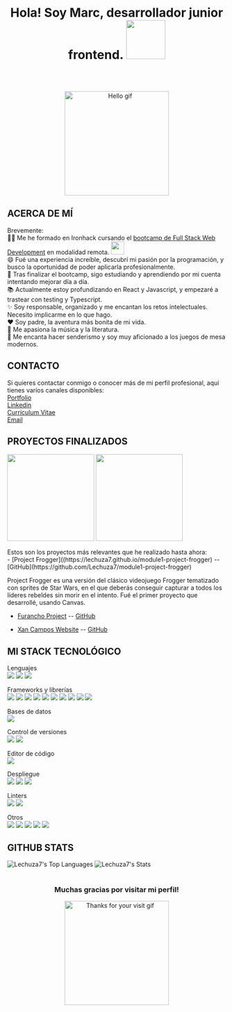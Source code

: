 <h1 align='center'>Hola! Soy Marc, desarrollador junior frontend. <img src='https://media.giphy.com/media/v1.Y2lkPTc5MGI3NjExYzZmMDQ1OTNiNGQ1NWMyYzM3OWU5ZDFkZDgyY2YyNGY2OWM5ZTIwMiZlcD12MV9pbnRlcm5hbF9naWZzX2dpZklkJmN0PXM/tVoClr6EKQTGWbEHpP/giphy.gif' width='90' /></h1>
<br>
<br>
<p align='center'><img align='center' src="https://media.giphy.com/media/v1.Y2lkPTc5MGI3NjExMmZhZDM1N2EzNzcyZDhlZThkN2VlYTU1NTRjZDBmOTkzOWRiMjIyNCZlcD12MV9pbnRlcm5hbF9naWZzX2dpZklkJmN0PWc/QQkyLVLAbQRKU/giphy-downsized-large.gif" width='240' alt='Hello gif' /></p>

<p align='center'></p>

## ACERCA DE MÍ

<p>Brevemente:<br>
👨‍💻 Me he formado en Ironhack cursando el <a href='https://www.ironhack.com/es/es/desarrollo-web/online?utm_campaign=RMTEU_Spain_Tier2_Global_Search_Brand_ES&utm_source=google&utm_content=search-brand&utm_medium=cpc&utm_term=ironhack&gad=1&gclid=CjwKCAjwgqejBhBAEiwAuWHioMDEctynyuEGarcAAgKoYuUs7c-l3lPxsqxzbCGIBF6ObyrpS0UGIxoC_2sQAvD_BwE'>bootcamp de Full Stack Web Development</a> en modalidad remota. <img src="https://media.giphy.com/media/WUlplcMpOCEmTGBtBW/giphy.gif" width="30"><br> 
😄 Fué una experiencia increíble, descubrí mi pasión por la programación, y busco la oportunidad de poder aplicarla profesionalmente.<br>
🌱 Tras finalizar el bootcamp, sigo estudiando y aprendiendo por mi cuenta intentando mejorar día a día.<br>
📚 Actualmente estoy profundizando en React y Javascript, y empezaré a trastear con testing y Typescript.<br>
✨ Soy responsable, organizado y me encantan los retos intelectuales. Necesito implicarme en lo que hago.<br>
❤ Soy padre, la aventura más bonita de mi vida.<br>
🚀 Me apasiona la música y la literatura.<br>
🚀 Me encanta hacer senderismo y soy muy aficionado a los juegos de mesa modernos.</p>

## CONTACTO

<p>Si quieres contactar conmigo o conocer más de mi perfil profesional, aquí tienes varios canales disponibles:<br>
  <a href='https://lechuza7-my-portfolio.netlify.app/'>Portfolio</a><br>
  <a href='https://www.linkedin.com/in/marccuestacarabasa/'>Linkedin</a><br>
  <a href='https://drive.google.com/file/d/1F6KMXFT-pL1pqOuLmx0jLMJWA9UHNhOw/view?usp=sharing'>Currículum Vitae</a><br>
  <a href='mailto:marc.cuestacarabasa@gmail.com'>Email</a>
</p>

## PROYECTOS FINALIZADOS

<div><img width="200" src="https://res.cloudinary.com/dyl3cklgp/image/upload/v1671560031/portfolio/frogger-cover_mgtd0i.png" /> <img width="200" src="https://res.cloudinary.com/dyl3cklgp/image/upload/v1673778206/portfolio/furancho-cover_rti9qk.png" /></div>

<p>Estos son los proyectos más relevantes que he realizado hasta ahora:<br>
- [Project Frogger]((https://lechuza7.github.io/module1-project-frogger) -- [GitHub](https://github.com/Lechuza7/module1-project-frogger)

  Project Frogger es una versión del clásico videojuego Frogger tematizado con sprites de Star Wars, en el que deberás conseguir capturar a todos los líderes rebeldes sin morir en el intento. Fué el primer proyecto que     desarrollé, usando Canvas.

- [Furancho Project](https://furancho-project.vercel.app/furanchos) -- [GitHub](https://github.com/furancho-project/furancho-project)

  
  
- [Xan Campos Website](https://github.com/TheOfficeHackers/xan-campos-website) -- [GitHub](https://github.com/TheOfficeHackers/xan-campos-website)
  
  
</p>

## MI STACK TECNOLÓGICO

<p>Lenguajes<br>
<img src="https://img.shields.io/badge/JavaScript-323330?style=for-the-badge&logo=javascript&logoColor=F7DF1E" />
<img src="https://img.shields.io/badge/HTML5-E34F26?style=for-the-badge&logo=html5&logoColor=white" />
<img src="https://img.shields.io/badge/CSS3-1572B6?style=for-the-badge&logo=css3&logoColor=white" /></p>

<p>Frameworks y librerías<br>
<img src="https://img.shields.io/badge/React-20232A?style=for-the-badge&logo=react&logoColor=61DAFB" />
<img src="https://img.shields.io/badge/Node.js-339933?style=for-the-badge&logo=nodedotjs&logoColor=white" />
<img src="https://img.shields.io/badge/Express.js-000000?style=for-the-badge&logo=express&logoColor=white" />
<img src="https://img.shields.io/badge/Handlebars.js-f0772b?style=for-the-badge&logo=handlebarsdotjs&logoColor=black" />
<img src="https://img.shields.io/badge/React_Router-CA4245?style=for-the-badge&logo=react-router&logoColor=white" />
<img src="https://img.shields.io/badge/Vite-B73BFE?style=for-the-badge&logo=vite&logoColor=FFD62E" />
<img src="https://img.shields.io/badge/Material%20UI-007FFF?style=for-the-badge&logo=mui&logoColor=white" />
<img src="https://img.shields.io/badge/Bootstrap-563D7C?style=for-the-badge&logo=bootstrap&logoColor=white" />
<img src="https://img.shields.io/badge/Font_Awesome-339AF0?style=for-the-badge&logo=fontawesome&logoColor=white" />
<img src="https://img.shields.io/badge/npm-CB3837?style=for-the-badge&logo=npm&logoColor=white" /></p>

<p>Bases de datos<br>
<img src="https://img.shields.io/badge/MongoDB-4EA94B?style=for-the-badge&logo=mongodb&logoColor=white" /></p>

<p>Control de versiones<br>
<img src="https://img.shields.io/badge/GIT-E44C30?style=for-the-badge&logo=git&logoColor=white" />
<img src="https://img.shields.io/badge/GitHub-100000?style=for-the-badge&logo=github&logoColor=white" /></p>

<p>Editor de código<br>
<img src="https://img.shields.io/badge/VSCode-0078D4?style=for-the-badge&logo=visual%20studio%20code&logoColor=white" /></p>

<p>Despliegue<br>
<img src="https://img.shields.io/badge/Heroku-430098?style=for-the-badge&logo=heroku&logoColor=white" />
<img src="https://img.shields.io/badge/Vercel-000000?style=for-the-badge&logo=vercel&logoColor=white" />
<img src="https://img.shields.io/badge/Docker-2CA5E0?style=for-the-badge&logo=docker&logoColor=white" /></p>

<p>Linters<br>
<img src="https://img.shields.io/badge/eslint-3A33D1?style=for-the-badge&logo=eslint&logoColor=white" />
<img src="https://img.shields.io/badge/prettier-1A2C34?style=for-the-badge&logo=prettier&logoColor=F7BA3E" /></p>

<p>Otros<br>
<img src="https://img.shields.io/badge/Postman-FF6C37?style=for-the-badge&logo=Postman&logoColor=white" />
<img src="https://img.shields.io/badge/Trello-0052CC?style=for-the-badge&logo=trello&logoColor=white" />
<img src="https://img.shields.io/badge/Codepen-000000?style=for-the-badge&logo=codepen&logoColor=white" />
<img src="https://img.shields.io/badge/Codewars-B1361E?style=for-the-badge&logo=Codewars&logoColor=white" />
<img src="https://img.shields.io/badge/-Sololearn-3a464b?style=for-the-badge&logo=Sololearn&logoColor=white" /></p>

## GITHUB STATS 

![Lechuza7's Top Languages](https://github-readme-stats.vercel.app/api/top-langs/?username=Lechuza7&theme=vue-dark&show_icons=true&hide_border=true&layout=compact)
![Lechuza7's Stats](https://github-readme-stats.vercel.app/api?username=Lechuza7&theme=vue-dark&show_icons=true&hide_border=true&count_private=true)
<br>
<br>
<h3 align="center">Muchas gracias por visitar mi perfil!</h3>
<p align='center'><img align='center' src="https://media.giphy.com/media/v1.Y2lkPTc5MGI3NjExYTk3YTE3NzQyYWVmZWExNmY5ZDFiOWZjNjQ4YzA4ZjY0OWVkZDU5YSZlcD12MV9pbnRlcm5hbF9naWZzX2dpZklkJmN0PXM/qzEeqMFlVeo78e1WJ2/giphy.gif" width='240' alt='Thanks for your visit gif' /></p>

